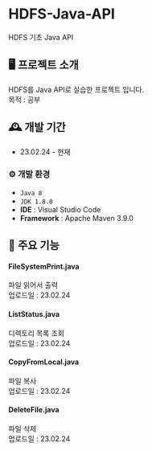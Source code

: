 # HDFS-Java-API
HDFS 기초 Java API

## 🖥️ 프로젝트 소개
HDFS를 Java API로 실습한 프로젝트 입니다.
<br>
목적 : 공부

## 🕰️ 개발 기간
* 23.02.24 - 현재

### ⚙️ 개발 환경
- `Java 8`
- `JDK 1.8.0`
- **IDE** : Visual Studio Code
- **Framework** : Apache Maven 3.9.0

## 📌 주요 기능
#### FileSystemPrint.java
파일 읽어서 출력
<br>
업로드일 : 23.02.24

#### ListStatus.java
디렉토리 목록 조회
<br>
업로드일 : 23.02.24

#### CopyFromLocal.java
파일 복사
<br>
업로드일 : 23.02.24

#### DeleteFile.java
파일 삭제
<br>
업로드일 : 23.02.24
